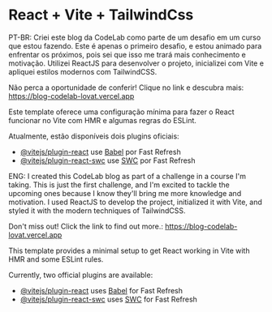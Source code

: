 # React + Vite + TailwindCss

PT-BR:
Criei este blog da CodeLab como parte de um desafio em um curso que estou fazendo. Este é apenas o primeiro desafio, e estou animado para enfrentar os próximos, pois sei que isso me trará mais conhecimento e motivação. Utilizei ReactJS para desenvolver o projeto, inicializei com Vite e apliquei estilos modernos com TailwindCSS.

Não perca a oportunidade de conferir! Clique no link e descubra mais: https://blog-codelab-lovat.vercel.app

Este template oferece uma configuração mínima para fazer o React funcionar no Vite com HMR e algumas regras do ESLint.

Atualmente, estão disponíveis dois plugins oficiais:

- [@vitejs/plugin-react](https://github.com/vitejs/vite-plugin-react/blob/main/packages/plugin-react/README.md) use [Babel](https://babeljs.io/) por Fast Refresh
- [@vitejs/plugin-react-swc](https://github.com/vitejs/vite-plugin-react-swc) use [SWC](https://swc.rs/) por Fast Refresh

ENG:
I created this CodeLab blog as part of a challenge in a course I'm taking. This is just the first challenge, and I'm excited to tackle the upcoming ones because I know they'll bring me more knowledge and motivation. I used ReactJS to develop the project, initialized it with Vite, and styled it with the modern techniques of TailwindCSS.

Don't miss out! Click the link to find out more.: https://blog-codelab-lovat.vercel.app

This template provides a minimal setup to get React working in Vite with HMR and some ESLint rules.

Currently, two official plugins are available:

- [@vitejs/plugin-react](https://github.com/vitejs/vite-plugin-react/blob/main/packages/plugin-react/README.md) uses [Babel](https://babeljs.io/) for Fast Refresh
- [@vitejs/plugin-react-swc](https://github.com/vitejs/vite-plugin-react-swc) uses [SWC](https://swc.rs/) for Fast Refresh
